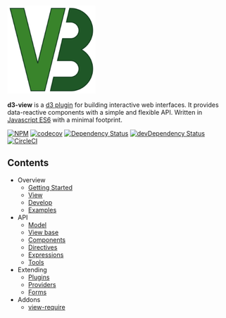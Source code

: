 <a href="https://github.com/quantmind/d3-view"><img src="./docs/d3view.svg" alt="d3-view" width=200></a>

**d3-view** is a [d3 plugin](https://bost.ocks.org/mike/d3-plugin/) for building
interactive web interfaces.
It provides data-reactive components with a simple and flexible API.
Written in [Javascript ES6](/docs/develop.md) with a minimal footprint.

[![NPM](https://badge.fury.io/js/d3-view.svg)](https://www.npmjs.com/package/d3-view)
[![codecov](https://codecov.io/gh/quantmind/d3-view/branch/master/graph/badge.svg)](https://codecov.io/gh/quantmind/d3-view)
[![Dependency Status](https://david-dm.org/quantmind/d3-view.svg)](https://david-dm.org/quantmind/d3-view)
[![devDependency Status](https://david-dm.org/quantmind/d3-view/dev-status.svg)](https://david-dm.org/quantmind/d3-view#info=devDependencies)
[![CircleCI](https://circleci.com/gh/quantmind/d3-view.svg?style=svg&circle-token=f84972c3cf4e8f17d74066ead28544da990115c3)](https://circleci.com/gh/quantmind/d3-view)


## Contents

* Overview
    * [Getting Started](/website/docs/getting-started.md)
    * [View](/website/docs/view.md)
    * [Develop](/website/docs/develop.md)
    * [Examples](/website/docs/examples.md)
* API
    * [Model](/website/docs/model.md)
    * [View base](/website/docs/base.md)
    * [Components](/website/docs/component.md)
    * [Directives](/website/docs/directives.md)
    * [Expressions](/website/docs/expressions.md)
    * [Tools](/website/docs/tools.md)
* Extending
    * [Plugins](/website/docs/plugins.md)
    * [Providers](/website/docs/providers.md)
    * [Forms](/website/docs/forms.md)
* Addons
    * [view-require](/website/docs/require.md)
